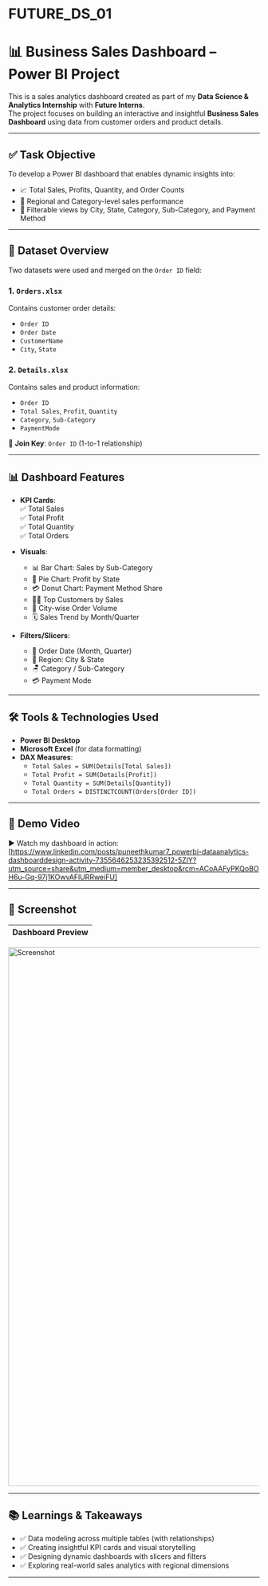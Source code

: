 # FUTURE_DS_01

# 📊 Business Sales Dashboard – Power BI Project

This is a sales analytics dashboard created as part of my **Data Science & Analytics Internship** with **Future Interns**.  
The project focuses on building an interactive and insightful **Business Sales Dashboard** using data from customer orders and product details.

---

## ✅ Task Objective

To develop a Power BI dashboard that enables dynamic insights into:
- 📈 Total Sales, Profits, Quantity, and Order Counts
- 🧭 Regional and Category-level sales performance
- 🔄 Filterable views by City, State, Category, Sub-Category, and Payment Method

---

## 📁 Dataset Overview

Two datasets were used and merged on the `Order ID` field:

### 1. `Orders.xlsx`
Contains customer order details:
- `Order ID`
- `Order Date`
- `CustomerName`
- `City`, `State`

### 2. `Details.xlsx`
Contains sales and product information:
- `Order ID`
- `Total Sales`, `Profit`, `Quantity`
- `Category`, `Sub-Category`
- `PaymentMode`

🔗 **Join Key**: `Order ID` (1-to-1 relationship)

---

## 📊 Dashboard Features

- **KPI Cards**:  
  ✅ Total Sales  
  ✅ Total Profit  
  ✅ Total Quantity  
  ✅ Total Orders

- **Visuals**:
  - 📊 Bar Chart: Sales by Sub-Category
  - 📍 Pie Chart: Profit by State
  - 💳 Donut Chart: Payment Method Share
  - 🧑‍💼 Top Customers by Sales
  - 🌆 City-wise Order Volume
  - 🗓 Sales Trend by Month/Quarter

- **Filters/Slicers**:
  - 📆 Order Date (Month, Quarter)
  - 🧭 Region: City & State
  - 🪑 Category / Sub-Category
  - 💳 Payment Mode

---

## 🛠 Tools & Technologies Used

- **Power BI Desktop**
- **Microsoft Excel** (for data formatting)
- **DAX Measures**:
  - `Total Sales = SUM(Details[Total Sales])`
  - `Total Profit = SUM(Details[Profit])`
  - `Total Quantity = SUM(Details[Quantity])`
  - `Total Orders = DISTINCTCOUNT(Orders[Order ID])`

---

## 🎥 Demo Video

▶️ Watch my dashboard in action:  
[https://www.linkedin.com/posts/puneethkumar7_powerbi-dataanalytics-dashboarddesign-activity-7355646253235392512-5ZlY?utm_source=share&utm_medium=member_desktop&rcm=ACoAAFyPKQoBOH6u-Gq-97j1KOwvAFlURRweiFU]

---

## 📸 Screenshot

| Dashboard Preview |
|-------------------|
<img width="1920" height="1080" alt="Screenshot" src="https://github.com/user-attachments/assets/4f60b2e3-0ee8-4b9f-8cc4-c7ec0c0f029a" />

---

## 📚 Learnings & Takeaways

- ✅ Data modeling across multiple tables (with relationships)
- ✅ Creating insightful KPI cards and visual storytelling
- ✅ Designing dynamic dashboards with slicers and filters
- ✅ Exploring real-world sales analytics with regional dimensions

---


